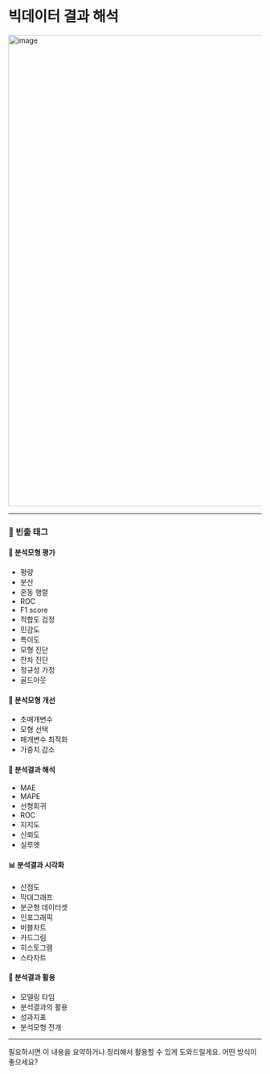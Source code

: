 # 빅데이터 결과 해석
<img width="740" height="935" alt="image" src="https://github.com/user-attachments/assets/9f4cc564-23e2-43a3-a65e-3cb67cac31df" />

---

### 📌 빈출 태그

#### 📏 분석모형 평가
- 평량  
- 분산  
- 혼동 행렬  
- ROC  
- F1 score  
- 적합도 검정  
- 민감도  
- 특이도  
- 모형 진단  
- 잔차 진단  
- 정규성 가정  
- 골드아웃  

#### 🔧 분석모형 개선
- 초매개변수  
- 모형 선택  
- 매개변수 최적화  
- 가중치 감소  

#### 🧾 분석결과 해석
- MAE  
- MAPE  
- 선형회귀  
- ROC  
- 지지도  
- 신뢰도  
- 실루엣  

#### 📊 분석결과 시각화
- 산점도  
- 막대그래프  
- 분군형 데이터셋  
- 인포그래픽  
- 버블차트  
- 카드그림  
- 히스토그램  
- 스타차트  

#### 🧠 분석결과 활용
- 모델링 타임  
- 분석결과의 활용  
- 성과지표  
- 분석모형 전개  

---

필요하시면 이 내용을 요약하거나 정리해서 활용할 수 있게 도와드릴게요. 어떤 방식이 좋으세요?
